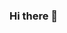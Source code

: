 ### Hi there 👋

<!--
**Maimoon27/Maimoon27** is a ✨ _special_ ✨ repository because its `README.md` (this file) appears on your GitHub profile.

Here are some ideas to get you started:

- 🔭 I’m currently working on ... JS,React,Python
- 🌱 I’m currently learning ...ML
- 👯 I’m looking to collaborate on ...
- 🤔 I’m looking for help with ...getting used to all this
- 💬 Ask me about ...anythin you want
- 📫 How to reach me: ... maimoonahmad27@gmail.com
- 😄 Pronouns: ...
- ⚡ Fun fact: ... Attracted by the mind.
-->
